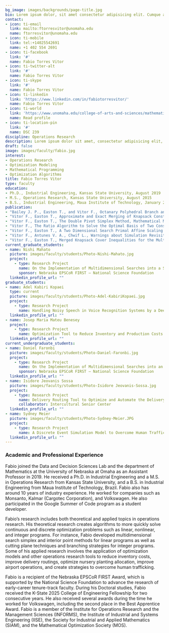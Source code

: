 ```yaml
---
bg_image: images/backgrounds/page-title.jpg
bio: Lorem ipsum dolor, sit amet consectetur adipisicing elit. Cumque accusamus tenetur ea harum delectus ab consequatur excepturi, odit qui in quo quia voluptate nam optio, culpa aspernatur. Error placeat iusto officia voluptas quae.
contact:
- icon: ti-email
  link: mailto:ftorresvitor@unomaha.edu
  name: ftorresvitor@unomaha.edu
- icon: ti-mobile
  link: tel:+14025542691
  name: +1 402 554 2691
- icon: ti-facebook
  link: '#'
  name: Fabio Torres Vitor
- icon: ti-twitter-alt
  link: '#'
  name: Fabio Torres Vitor
- icon: ti-skype
  link: '#'
  name: Fabio Torres Vitor
- icon: ti-linkedin
  link: 'https://www.linkedin.com/in/fabiotorresvitor/'
  name: Fabio Torres Vitor
- icon: ti-world
  link: 'https://www.unomaha.edu/college-of-arts-and-sciences/mathematics/about-us/directory/fabio-vitor.php'
  name: Read profile
- icon: ti-location-pin
  link: '#'
  name: DSC 239
discipline: Operations Research
description: Lorem ipsum dolor sit amet, consectetur adipisicing elit, sed do eiusmod tempor incididunt ut labore. dolore magna aliqua. Ut enim ad minim veniam, quis nostrud.
draft: false
image: images/faculty/fabio.jpg
interest:
- Operations Research
- Optimization Modeling
- Mathematical Programming
- Optimization Algorithms
title: Fabio Torres Vitor
type: faculty
education:
- Ph.D., Industrial Engineering, Kansas State University, August 2019
- M.S., Operations Research, Kansas State University, August 2015
- B.S., Industrial Engineering, Maua Institute of Technology, January 2013
publication: 
- "Bailey J. P., Easton T., and Vitor F., Octanary Polyhedral Branch and Bound for Integer Programs, International Journal of Operational Research, (in press)."
- "Vitor F., Easton T., Approximate and Exact Merging of Knapsack Constraints with Cover Inequalities, Optimization, advance online publication (2020)."
- "Vitor F., Easton T., The Double Pivot Simplex Method, Mathematical Methods of Operations Research, 87(1), 109-137 (2018)."
- "Vitor F., The Ratio Algorithm to Solve the Optimal Basis of Two Constraint Linear Programs, Proceedings of the 2018 IISE Annual Conference, 1949-1954 (2018)."
- "Vitor F., Easton T., A Two Dimensional Search Primal Affine Scaling Interior Point Algorithm for Linear Programs, Proceedings of the 2018 IISE Annual Conference, 1961-1966 (2018)."
- "Vitor F., Antunes V. A., Chwif L., Warnings about Simulation Revisited: Improving Operations in Congonhas Airport, Proceedings of the 2016 Winter Simulation Conference, 2418-2429 (2016)."
- "Vitor F., Easton T., Merged Knapsack Cover Inequalities for the Multiple Knapsack Problem, Proceedings of the 2016 Industrial and Systems Engineering Research Conference, 607-612 (2016)."
current_graduate_students:
- name: Nishi Mahato
  picture: images/faculty/students/Photo-Nishi-Mahato.jpg
  project:
    - type: Research Project
      name: On the Implementation of Multidimensional Searches into a Simplex Solver
      sponsor: Nebraska EPSCoR FIRST – National Science Foundation
  linkedin_profile_url: ""
graduate_students:
- name: Adel Kabiri Kopaei
  type: current
  picture: images/faculty/students/Photo-Adel-KabiriKopaei.jpg
  project:
    - type: Research Project
      name: Handling Noisy Speech in Voice Recognition Systems by a Deep Learning Model based on Convolution Neural Networks
  linkedin_profile_url: ""
- name: Josep Maria Mateu Benesey
  project:
    - type: Research Project
      name: Optimization Tool to Reduce Inventory and Production Costs at Piensos Picart
  linkedin_profile_url: ""
current_undergraduate_students:
- name: Daniel Faronbi
  picture: images/faculty/students/Photo-Daniel-Faronbi.jpg
  project:
    - type: Research Project
      name: On the Implementation of Multidimensional Searches into an Interior Point Solver
      sponsor: Nebraska EPSCoR FIRST – National Science Foundation
  linkedin_profile_url: ""
- name: Isidore Jeovanis Sossa
  picture: images/faculty/students/Photo-Isidore Jeovanis-Sossa.jpg
  project:
    - type: Research Project
      name: Delivery Routing Tool to Optimize and Automate the Delivery of Food Pantries in the Intercultural Senior Center
      collaborator: Intercultural Senior Center
  linkedin_profile_url: ""
- name: Sydney Meier
  picture: images/faculty/students/Photo-Sydney-Meier.JPG
  project:
    - type: Research Project
      name: A Discrete Event Simulation Model to Overcome Human Trafficking in the U.S and the State of Nebraska
  linkedin_profile_url: ""
---
```


### Academic and Professional Experience

Fabio joined the Data and Decision Sciences Lab and the department of Mathematics at the University of Nebraska at Omaha as an Assistant Professor in 2019. He received a Ph.D. in Industrial Engineering and a M.S. in Operations Research from Kansas State University, and a B.S. in Industrial Engineering from Maua Institute of Technology, Brazil. Fabio also has around 10 years of industry experience. He worked for companies such as Monsanto, Kalmar (Cargotec Corporation), and Volkswagen. He also participated in the Google Summer of Code program as a student developer.

Fabio’s research includes both theoretical and applied topics in operations research. His theoretical research creates algorithms to more quickly solve continuous and discrete optimization problems such as linear, nonlinear, and integer programs. For instance, Fabio developed multidimensional search simplex and interior point methods for linear programs as well as cutting plane techniques and branching strategies for integer programs. Some of his applied research involves the application of optimization models and other operations research tools to reduce inventory costs, improve delivery routings, optimize nursery planting allocation, improve airport operations, and create strategies to overcome human trafficking.

Fabio is a recipient of the Nebraska EPSCoR FIRST Award, which is supported by the National Science Foundation to advance the research of early-career tenure-track faculty. During his Doctoral studies, Fabio received the K-State 2025 College of Engineering Fellowship for two consecutive years. He also received several awards during the time he worked for Volkswagen, including the second place in the Best Apprentice Award. Fabio is a member of the Institute for Operations Research and the Management Sciences (INFORMS), the Institute of Industrial and Systems Engineering (IISE), the Society for Industrial and Applied Mathematics (SIAM), and the Mathematical Optimization Society (MOS).